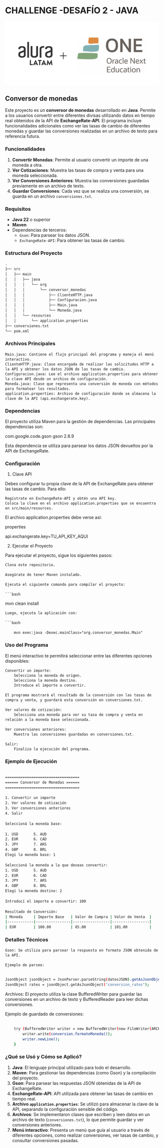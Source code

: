 
# CHALLENGE -DESAFÍO 2 - JAVA

<p align="center">
    <img src="https://github.com/migmm/alura_challenge-desafio_1-logica/blob/main/assets/aluraoracle.png" alt="Logo"/>
</p>

## Conversor de monedas

Este proyecto es un **conversor de monedas** desarrollado en **Java**. Permite a los usuarios convertir entre diferentes divisas utilizando datos en tiempo real obtenidos de la API de **ExchangeRate-API**. El programa incluye funcionalidades adicionales como ver las tasas de cambio de diferentes monedas y guardar las conversiones realizadas en un archivo de texto para referencia futura.

### Funcionalidades

1. **Convertir Monedas**: Permite al usuario convertir un importe de una moneda a otra.
2. **Ver Cotizaciones**: Muestra las tasas de compra y venta para una moneda seleccionada.
3. **Ver Conversiones Anteriores**: Muestra las conversiones guardadas previamente en un archivo de texto.
4. **Guardar Conversiones**: Cada vez que se realiza una conversión, se guarda en un archivo `conversiones.txt`.

### Requisitos

- **Java 22** o superior
- **Maven**
- Dependencias de terceros:
  - `Gson`: Para parsear los datos JSON.
  - `ExchangeRate-API`: Para obtener las tasas de cambio.

### Estructura del Proyecto

```bash
.
├── src
│   ├── main
│   │   ├── java
│   │   │   └── org
│   │   │       └── conversor_monedas
│   │   │           ├── ClienteHTTP.java
│   │   │           ├── Configuracion.java
│   │   │           ├── Main.java
│   │   │           └── Moneda.java
│   │   └── resources
│   │       └── application.properties
├── conversiones.txt
└── pom.xml

```

### Archivos Principales

    Main.java: Contiene el flujo principal del programa y maneja el menú interactivo.
    ClienteHTTP.java: Clase encargada de realizar las solicitudes HTTP a la API y obtener los datos JSON de las tasas de cambio.
    Configuracion.java: Lee el archivo application.properties para obtener la clave API desde un archivo de configuración.
    Moneda.java: Clase que representa una conversión de moneda con métodos para formatear los resultados.
    application.properties: Archivo de configuración donde se almacena la clave de la API (api.exchangerate.key).

### Dependencias

El proyecto utiliza Maven para la gestión de dependencias. Las principales dependencias son:


<dependencies>
    <dependency>
        <groupId>com.google.code.gson</groupId>
        <artifactId>gson</artifactId>
        <version>2.8.9</version>
    </dependency>
</dependencies>

Esta dependencia se utiliza para parsear los datos JSON devueltos por la API de ExchangeRate.


### Configuración

1. Clave API

Debes configurar tu propia clave de la API de ExchangeRate para obtener las tasas de cambio. Para ello:

    Regístrate en ExchangeRate-API y obtén una API key.
    Coloca la clave en el archivo application.properties que se encuentra en src/main/resources.

El archivo application.properties debe verse así:

properties

api.exchangerate.key=TU_API_KEY_AQUI

2. Ejecutar el Proyecto

Para ejecutar el proyecto, sigue los siguientes pasos:

    Clona este repositorio.

    Asegúrate de tener Maven instalado.

    Ejecuta el siguiente comando para compilar el proyecto:

    ```bash

mvn clean install
```
Luego, ejecuta la aplicación con:

```bash

    mvn exec:java -Dexec.mainClass="org.conversor_monedas.Main"
```

### Uso del Programa

El menú interactivo te permitirá seleccionar entre las diferentes opciones disponibles:

    Convertir un importe:
        Selecciona la moneda de origen.
        Selecciona la moneda destino.
        Introduce el importe a convertir.

    El programa mostrará el resultado de la conversión con las tasas de compra y venta, y guardará esta conversión en conversiones.txt.

    Ver valores de cotización:
        Selecciona una moneda para ver su tasa de compra y venta en relación a la moneda base seleccionada.

    Ver conversiones anteriores:
        Muestra las conversiones guardadas en conversiones.txt.

    Salir:
        Finaliza la ejecución del programa.

### Ejemplo de Ejecución

```bash

==================================
====== Conversor de Monedas ======
==================================

1. Convertir un importe
2. Ver valores de cotización
3. Ver conversiones anteriores
4. Salir

Seleccioná la moneda base:

1. USD       5. AUD
2. EUR       6. CAD
3. JPY       7. ARS
4. GBP       8. BRL
Elegí la moneda base: 1

Seleccioná la moneda a la que deseas convertir:
1. USD       5. AUD
2. EUR       6. CAD
3. JPY       7. ARS
4. GBP       8. BRL
Elegí la moneda destino: 2

Introducí el importe a convertir: 100

Resultado de Conversión:
| Moneda     | Importe Base   | Valor de Compra | Valor de Venta  |
|------------|----------------|-----------------|-----------------|
| EUR        | 100.00         | 85.00           | 101.00          |

```

### Detalles Técnicos

    Gson: Se utiliza para parsear la respuesta en formato JSON obtenida de la API.

    Ejemplo de parseo:

```bash

JsonObject jsonObject = JsonParser.parseString(datosJSON).getAsJsonObject();
JsonObject rates = jsonObject.getAsJsonObject("conversion_rates");
```

Archivos: El proyecto utiliza la clase BufferedWriter para guardar las conversiones en un archivo de texto y BufferedReader para leer dichas conversiones.

Ejemplo de guardado de conversiones:

```bash

    try (BufferedWriter writer = new BufferedWriter(new FileWriter(ARCHIVO_CONVERSIONES, true))) {
        writer.write(conversion.formatoMoneda());
        writer.newLine();
    }

```

### ¿Qué se Usó y Cómo se Aplicó?

1. **Java**: El lenguaje principal utilizado para todo el desarrollo.
2. **Maven**: Para gestionar las dependencias (como Gson) y la compilación del proyecto.
3. **Gson**: Para parsear las respuestas JSON obtenidas de la API de ExchangeRate.
4. **ExchangeRate-API**: API utilizada para obtener las tasas de cambio en tiempo real.
5. **Archivo `application.properties`**: Se utilizó para almacenar la clave de la API, separando la configuración sensible del código.
6. **Archivos**: Se implementaron clases que escriben y leen datos en un archivo de texto (`conversiones.txt`), lo que permite guardar y ver conversiones anteriores.
7. **Menú interactivo**: Presenta un menú que guía al usuario a través de diferentes opciones, como realizar conversiones, ver tasas de cambio, y consultar conversiones pasadas.

